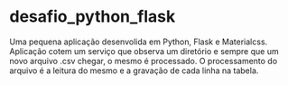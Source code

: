 # desafio_python_flask
Uma pequena aplicação desenvolida em Python, Flask e Materialcss. Aplicação cotem um serviço que observa um diretório e sempre que um novo arquivo .csv chegar, o mesmo é processado. O processamento do arquivo é a leitura do mesmo e a gravação de cada linha na tabela.
